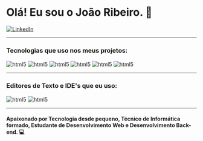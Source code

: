 # Olá! Eu sou o João Ribeiro. 👋

[![LinkedIn](https://img.shields.io/badge/LinkedIn-0077B5?style=for-the-badge&logo=linkedin&logoColor=white)](linkedin.com/in/joão-ribeiro-26216023a)

<hr>

### Tecnologias que uso nos meus projetos:

<div style="display: inline_block">
    <img align="center" alt="html5" src="https://img.shields.io/badge/HTML5-E34F26?style=for-the-badge&logo=html5&logoColor=white"/>
    <img align="center" alt="html5" src="https://img.shields.io/badge/CSS3-1572B6?style=for-the-badge&logo=css3&logoColor=white">
    <img align="center" alt="html5" src="https://img.shields.io/badge/PHP-777BB4?style=for-the-badge&logo=php&logoColor=white">
    <img align="center" alt="html5" src="https://img.shields.io/badge/JavaScript-F7DF1E?style=for-the-badge&logo=javascript&logoColor=black">
    <img align="center" alt="html5" src="https://img.shields.io/badge/Bootstrap-563D7C?style=for-the-badge&logo=bootstrap&logoColor=white">
    <img align="center" alt="html5" src="https://img.shields.io/badge/MySQL-00000F?style=for-the-badge&logo=mysql&logoColor=white">
</div>

<hr>

### Editores de Texto e IDE's que eu uso:

<div style="display: inline_block">
    <img align="center" alt="html5" src="https://img.shields.io/badge/Visual_Studio_Code-0078D4?style=for-the-badge&logo=visual%20studio%20code&logoColor=white"/>
    <img align="center" alt="html5" src="https://img.shields.io/badge/sublime_text-%23575757.svg?&style=for-the-badge&logo=sublime-text&logoColor=important"/>
</div>

<hr>

#### Apaixonado por Tecnologia desde pequeno, Técnico de Informática formado, Estudante de Desenvolvimento Web e Desenvolvimento Back-end. 💻
